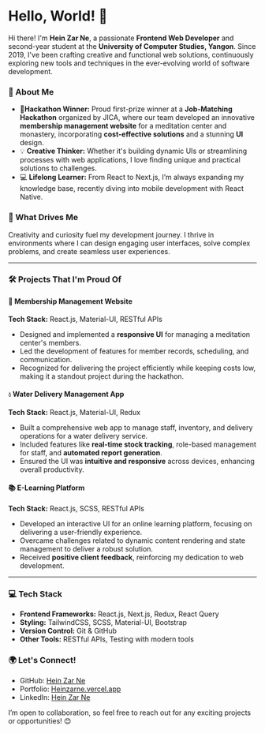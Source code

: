 # Hello, World! 👋

Hi there! I'm **Hein Zar Ne**, a passionate **Frontend Web Developer** and second-year student at the **University of Computer Studies, Yangon**. Since 2019, I've been crafting creative and functional web solutions, continuously exploring new tools and techniques in the ever-evolving world of software development.  

### 🚀 About Me
-  **🌟Hackathon Winner:** Proud first-prize winner at a **Job-Matching Hackathon** organized by JICA, where our team developed an innovative **membership management website** for a meditation center and monastery, incorporating **cost-effective solutions** and a stunning **UI** design.  
- 💡 **Creative Thinker:** Whether it's building dynamic UIs or streamlining processes with web applications, I love finding unique and practical solutions to challenges.  
- 💻 **Lifelong Learner:** From React to Next.js, I’m always expanding my knowledge base, recently diving into mobile development with React Native.  

### 🌟 What Drives Me  
Creativity and curiosity fuel my development journey. I thrive in environments where I can design engaging user interfaces, solve complex problems, and create seamless user experiences.  

---

### 🛠️ Projects That I'm Proud Of  
#### 🔑 **Membership Management Website**  
**Tech Stack:** React.js, Material-UI, RESTful APIs  
- Designed and implemented a **responsive UI** for managing a meditation center's members.  
- Led the development of features for member records, scheduling, and communication.  
- Recognized for delivering the project efficiently while keeping costs low, making it a standout project during the hackathon.  

#### 💧 **Water Delivery Management App**  
**Tech Stack:** React.js, Material-UI, Redux  
- Built a comprehensive web app to manage staff, inventory, and delivery operations for a water delivery service.  
- Included features like **real-time stock tracking**, role-based management for staff, and **automated report generation**.  
- Ensured the UI was **intuitive and responsive** across devices, enhancing overall productivity.  

#### 📚 **E-Learning Platform**  
**Tech Stack:** React.js, SCSS, RESTful APIs  
- Developed an interactive UI for an online learning platform, focusing on delivering a user-friendly experience.  
- Overcame challenges related to dynamic content rendering and state management to deliver a robust solution.  
- Received **positive client feedback**, reinforcing my dedication to web development.  

---

### 💻 Tech Stack  
- **Frontend Frameworks:** React.js, Next.js, Redux, React Query  
- **Styling:** TailwindCSS, SCSS, Material-UI, Bootstrap  
- **Version Control:** Git & GitHub  
- **Other Tools:** RESTful APIs, Testing with modern tools  

### 🌍 Let's Connect!  
- GitHub: [Hein Zar Ne](https://github.com/HeinZarNe)  
- Portfolio: [Heinzarne.vercel.app](https://heinzarne.vercel.app/)  
- LinkedIn: [Hein Zar Ne](https://www.linkedin.com/in/hein-zar-ne-783a01229/)  

I’m open to collaboration, so feel free to reach out for any exciting projects or opportunities! 😊  
